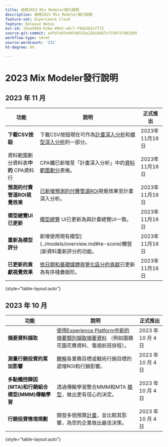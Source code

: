 ```yaml
---
title: 檢視2023 Mix Modeler發行說明
description: 檢視2023 Mix Modeler發行說明
feature-set: Experience Cloud
feature: Release Notes
exl-id: 15ea5864-616e-49e5-a9c7-f9da3b3cff72
source-git-commit: a4fdfa97e9d548533a22b1b667cf336f37b83395
workflow-type: tm+mt
source-wordcount: '231'
ht-degree: 6%

---
```


# 2023 Mix Modeler發行說明

## 2023 年 11 月


| 功能 | 說明 | 正式推出 |
|---|---|---|
| **下載CSV按鈕** | 下載CSV按鈕現在可作為[計畫深入分析](../plans/edit.md)和[模型深入分析](../models/insights.md#model-insights)的一部分。 | 2023年11月16日 |
| 資料範圍劃分資料表&#x200B;**中的** CPA資料行 | CPA欄已新增至「計畫深入分析」中的[資料範圍劃分](../plans/edit.md)表格。 | 2023年11月16日 |
| **預測的付費管道ROI視覺效果** | [已新增預測的付費管道ROI](../plans/edit.md)視覺效果至計畫深入分析。 | 2023年11月16日 |
| **模型總覽UI已更新** | [模型總覽](../models/overview.md) UI已更新為與計畫總覽UI一致。 | 2023年11月16日 |
| **重新為模型評分** | 新增使用現有模型](../models/overview.md#re-score)觸發[新資料重新評分的功能。 | 2023年11月16日 |
| **已更新的貢獻視覺效果** | [依日期和基礎媒體視覺化區分的貢獻](../models/insights.md#model-insights)已更新為有序棧疊圖形。 | 2023年11月16日 |

{style="table-layout:auto"}


## 2023 年 10 月

| 功能 | 說明 | 正式推出 |
|---|---|---|
| **摘要資料擷取** | [使用Experience Platform中新的摘要類別擷取摘要資料](../ingest-data/overview.md) （例如圍牆花園花費資料、電視航班排程）。 | 2023 年 10 月 4 日 |
| **測量行銷投資的累加影響** | [瞭解](../dashboard/overview.md)各業務目標或戰術行銷目標的遞增ROI和行銷影響。 | 2023 年 10 月 4 日 |
| **多點觸控歸因(MTA)和行銷組合模型(MMM)傳輸學習** | 透過傳輸學習整合MMM和MTA [模型](../models/overview.md)，做出更有信心的決定。 | 2023 年 10 月 4 日 |
| **行銷投資情境規劃** | 開發多個預算[計畫](../plans/overview.md)，並比較其影響，為您的企業做出最佳決策。 | 2023 年 10 月 4 日 |

{style="table-layout:auto"}
